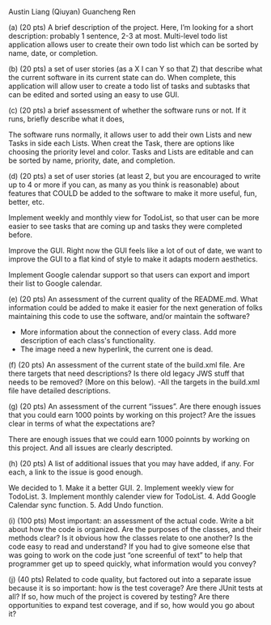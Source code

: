 Austin Liang (Qiuyan) Guancheng Ren


(a) (20 pts) A brief description of the project. Here, I’m looking for a short description: probably 1 sentence, 2-3 at most.
Multi-level todo list application allows user to create their own todo list which can be sorted by name, date, or completion.

(b) (20 pts) a set of user stories (as a X I can Y so that Z) that describe what the current software in its current state can do.
When complete, this application will allow user to create a todo list of tasks and subtasks that can be edited and sorted using an easy to use GUI.

(c) (20 pts) a brief assessment of whether the software runs or not. If it runs, briefly describe what it does,

The software runs normally, it allows user to add their own Lists and new Tasks in side each Lists. When creat the Task, there are options like choosing the priority level and color. Tasks and Lists are editable and can be sorted by name, priority, date, and completion.


(d) (20 pts) a set of user stories (at least 2, but you are encouraged to write up to 4 or more if you can, as many as you think is reasonable) about features that COULD be added to the software to make it more useful, fun, better, etc.

Implement weekly and monthly view for TodoList, so that user can be more easier to see tasks that are coming up and tasks they were completed before.

Improve the GUI. Right now the GUI feels like a lot of out of date, we want to improve the GUI to a flat kind of style to make it adapts modern aesthetics.

Implement Google calendar support so that users can export and import their list to Google calendar.


(e) (20 pts) An assessment of the current quality of the README.md. What information could be added to make it easier for the next generation of folks maintaining this code to use the software, and/or maintain the software?
- More information about the connection of every class. Add more description of each class's functionality.
- The image need a new hyperlink, the current one is dead.


(f) (20 pts) An assessment of the current state of the build.xml file. Are there targets that need descriptions? Is there old legacy JWS stuff that needs to be removed? (More on this below).
-All the targets in the build.xml file have detailed descriptions.

(g) (20 pts) An assessment of the current “issues”. Are there enough issues that you could earn 1000 points by working on this project? Are the issues clear in terms of what the expectations are?

There are enough issues that we could earn 1000 poinnts by working on this project. And all issues are clearly descripted.


(h) (20 pts) A list of additional issues that you may have added, if any. For each, a link to the issue is good enough.

We decided to 1. Make it a better GUI.
	      2. Implement weekly view for TodoList.
	      3. Implement monthly calender view for TodoList.
	      4. Add Google Calendar sync function.
	      5. Add Undo function.


(i) (100 pts) Most important: an assessment of the actual code. Write a bit about how the code is organized. Are the purposes of the classes, and their methods clear? Is it obvious how the classes relate to one another? Is the code easy to read and understand? If you had to give someone else that was going to work on the code just “one screenful of text” to help that programmer get up to speed quickly, what information would you convey?


(j) (40 pts) Related to code quality, but factored out into a separate issue because it is so important: how is the test coverage? Are there JUnit tests at all? If so, how much of the project is covered by testing? Are there opportunities to expand test coverage, and if so, how would you go about it?



